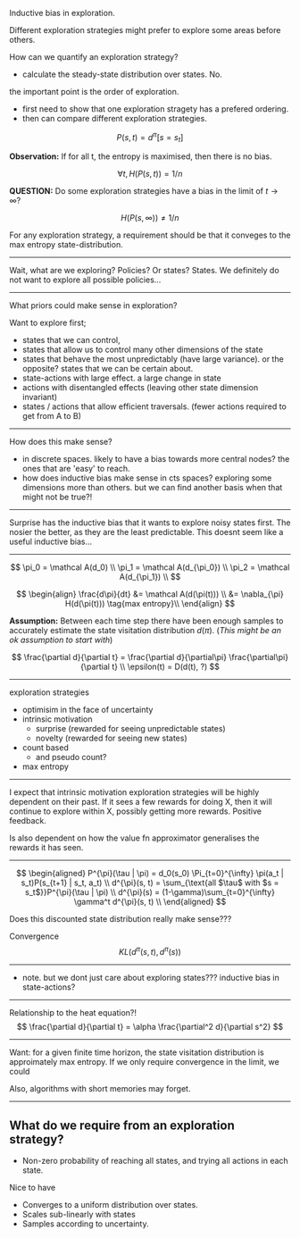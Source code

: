 Inductive bias in exploration.

Different exploration strategies might prefer to explore some areas before others.

How can we quantify an exploration strategy?

- calculate the steady-state distribution over states. No.

the important point is the order of exploration.
- first need to show that one exploration stragety has a prefered ordering.
- then can compare different exploration strategies.

$$
P(s, t) = d^{\pi} [s = s_t]
$$

__Observation:__ If for all t, the entropy is maximised, then there is no bias.

$$
\forall t, H(P(s, t)) = 1/n
$$

__QUESTION:__ Do some exploration strategies have a bias in the limit of $t\to \infty$?

$$
H(P(s, \infty)) \neq 1/n
$$

For any exploration strategy, a requirement should be that it conveges to the max entropy state-distribution.


***

Wait, what are we exploring?
Policies? Or states?
States.
We definitely do not want to explore all possible policies...

***

What priors could make sense in exploration?

Want to explore first;
- states that we can control,
- states that allow us to control many other dimensions of the state
- states that behave the most unpredictably (have large variance).
  or the opposite? states that we can be certain about.
- state-actions with large effect. a large change in state
- actions with disentangled effects (leaving other state dimension invariant)
- states / actions that allow efficient traversals. (fewer actions required to get from A to B)

***

How does this make sense?
- in discrete spaces. likely to have a bias towards more central nodes? the ones that are 'easy' to reach.
- how does inductive bias make sense in cts spaces? exploring some dimensions more than others. but we can find another basis when that might not be true?!

***

Surprise has the inductive bias that it wants to explore noisy states first. The nosier the better, as they are the least predictable.
This doesnt seem like a useful inductive bias...


***

$$
\pi_0 = \mathcal A(d_0) \\
\pi_1 = \mathcal A(d_{\pi_0}) \\
\pi_2 = \mathcal A(d_{\pi_1}) \\
$$

$$
\begin{align}
\frac{d\pi}{dt} &= \mathcal A(d(\pi(t))) \\
&= \nabla_{\pi} H(d(\pi(t))) \tag{max entropy}\\
\end{align}
$$

__Assumption:__ Between each time step there have been enough samples to accurately estimate the state visitation distribution $d(\pi)$. (_This might be an ok assumption to start with_)

$$
\frac{\partial d}{\partial t} = \frac{\partial d}{\partial\pi} \frac{\partial\pi}{\partial t} \\
\epsilon(t) = D(d(t), ?)
$$


***

exploration strategies

- optimisim in the face of uncertainty
- intrinsic motivation
  - surprise (rewarded for seeing unpredictable states)
  - novelty (rewarded for seeing new states)
- count based
  - and pseudo count?
- max entropy

***

I expect that intrinsic motivation exploration strategies will be highly dependent on their past.
If it sees a few rewards for doing X, then it will continue to explore within X, possibly getting more rewards.
Positive feedback.

Is also dependent on how the value fn approximator generalises the rewards it has seen.


***

$$
\begin{aligned}
P^{\pi}(\tau | \pi) = d_0(s_0) \Pi_{t=0}^{\infty} \pi(a_t | s_t)P(s_{t+1} | s_t, a_t) \\
d^{\pi}(s, t) = \sum_{\text{all $\tau$ with $s = s_t$}}P^{\pi}(\tau | \pi) \\
d^{\pi}(s) = (1-\gamma)\sum_{t=0}^{\infty} \gamma^t d^{\pi}(s, t) \\
\end{aligned}
$$

Does this discounted state distribution really make sense???

Convergence
$$
KL(d^{\pi}(s, t), d^{\pi}(s))
$$


***

- note. but we dont just care about exploring states??? inductive bias in state-actions?



***

Relationship to the heat equation?!
$$
\frac{\partial d}{\partial t} = \alpha \frac{\partial^2 d}{\partial s^2}
$$

***

Want: for a given finite time horizon, the state visitation distribution is approimately max entropy. If we only require convergence in the limit, we could

Also, algorithms with short memories may forget.


***



## What do we require from an exploration strategy?

- Non-zero probability of reaching all states, and trying all actions in each state.

Nice to have

- Converges to a uniform distribution over states.
- Scales sub-linearly with states
- Samples according to uncertainty.
